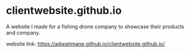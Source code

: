 # clientwebsite.github.io
A website I made for a fishing drone company to showcase their products and company. 

website link: https://adwaitmane.github.io/clientwebsite.github.io/
